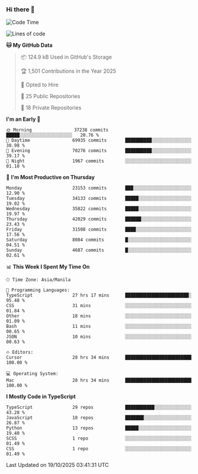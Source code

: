 ### Hi there 👋

<!--START_SECTION:waka-->
![Code Time](http://img.shields.io/badge/Code%20Time-2%2C238%20hrs%2017%20mins-blue)

![Lines of code](https://img.shields.io/badge/From%20Hello%20World%20I%27ve%20Written-68.8%20million%20lines%20of%20code-blue)

**🐱 My GitHub Data** 

> 📦 124.9 kB Used in GitHub's Storage 
 > 
> 🏆 1,501 Contributions in the Year 2025
 > 
> 💼 Opted to Hire
 > 
> 📜 25 Public Repositories 
 > 
> 🔑 18 Private Repositories 
 > 
**I'm an Early 🐤** 

```text
🌞 Morning                37238 commits       █████░░░░░░░░░░░░░░░░░░░░   20.76 % 
🌆 Daytime                69935 commits       ██████████░░░░░░░░░░░░░░░   38.98 % 
🌃 Evening                70276 commits       ██████████░░░░░░░░░░░░░░░   39.17 % 
🌙 Night                  1967 commits        ░░░░░░░░░░░░░░░░░░░░░░░░░   01.10 % 
```
📅 **I'm Most Productive on Thursday** 

```text
Monday                   23153 commits       ███░░░░░░░░░░░░░░░░░░░░░░   12.90 % 
Tuesday                  34133 commits       █████░░░░░░░░░░░░░░░░░░░░   19.02 % 
Wednesday                35822 commits       █████░░░░░░░░░░░░░░░░░░░░   19.97 % 
Thursday                 42029 commits       ██████░░░░░░░░░░░░░░░░░░░   23.43 % 
Friday                   31508 commits       ████░░░░░░░░░░░░░░░░░░░░░   17.56 % 
Saturday                 8084 commits        █░░░░░░░░░░░░░░░░░░░░░░░░   04.51 % 
Sunday                   4687 commits        █░░░░░░░░░░░░░░░░░░░░░░░░   02.61 % 
```


📊 **This Week I Spent My Time On** 

```text
🕑︎ Time Zone: Asia/Manila

💬 Programming Languages: 
TypeScript               27 hrs 17 mins      ████████████████████████░   95.48 % 
CSS                      31 mins             ░░░░░░░░░░░░░░░░░░░░░░░░░   01.84 % 
Other                    18 mins             ░░░░░░░░░░░░░░░░░░░░░░░░░   01.09 % 
Bash                     11 mins             ░░░░░░░░░░░░░░░░░░░░░░░░░   00.65 % 
JSON                     10 mins             ░░░░░░░░░░░░░░░░░░░░░░░░░   00.63 % 

🔥 Editors: 
Cursor                   28 hrs 34 mins      █████████████████████████   100.00 % 

💻 Operating System: 
Mac                      28 hrs 34 mins      █████████████████████████   100.00 % 
```

**I Mostly Code in TypeScript** 

```text
TypeScript               29 repos            ███████████░░░░░░░░░░░░░░   43.28 % 
JavaScript               18 repos            ███████░░░░░░░░░░░░░░░░░░   26.87 % 
Python                   13 repos            █████░░░░░░░░░░░░░░░░░░░░   19.40 % 
SCSS                     1 repo              ░░░░░░░░░░░░░░░░░░░░░░░░░   01.49 % 
CSS                      1 repo              ░░░░░░░░░░░░░░░░░░░░░░░░░   01.49 % 
```




 Last Updated on 19/10/2025 03:41:31 UTC
<!--END_SECTION:waka-->

